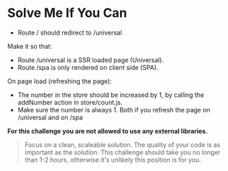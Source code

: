 # Solve Me If You Can

* Route / should redirect to /universal

Make it so that:
* Route /universal is a SSR loaded page (Universal).
* Route /spa is only rendered on client side (SPA).

On page load (refreshing the page):
* The number in the store should be increased by 1, by calling the addNumber action in store/count.js.
* Make sure the number is always 1. Both if you refresh the page on /universal and on /spa

**For this challenge you are not allowed to use any external libraries.**

> Focus on a clean, scaleable solution. The quality of your code is as important as the solution.
> This challenge should take you no longer than 1-2 hours, otherwise it's unlikely this position is for you.
